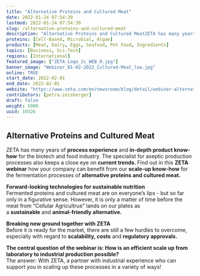 ```yaml
---
title: "Alternative Proteins and Cultured Meat"
date: 2022-01-24 07:54:39
lastmod: 2022-01-24 07:54:39
slug: /alternative-proteins-and-cultured-meat
description: "Alternative Proteins and Cultured MeatZETA has many years of process experience and in-depth product know-how for the biotech and food industry. The specialist for aseptic production processes also keeps a close eye on current trends. Find out in this ZETA webinar how your company can benefit from our scale-up know-how for the fermentation processes of alternative proteins and cultured meat."
proteins: [Cell-Based, Microbial, Algae]
products: [Meat, Dairy, Eggs, Seafood, Pet Food, Ingredients]
topics: [Business, Sci-Tech]
regions: [International]
featured_image: ["ZETA_Logo_2c_WEB_0.jpg"]
banner_image: "Webinar_01-02-2022_Cultured-Meat_low.jpg"
online: TRUE
start_date: 2022-02-01
end_date: 2022-02-01
website: "https://www.zeta.com/en/newsroom/blog/detail/webinar-alternative-proteins-and-cultured-meat.html"
contributors: [petra.zeisberger]
draft: false
weight: 5000
uuid: 10326
---
```

<h2>Alternative Proteins and Cultured Meat</h2>
<p>ZETA has many years of <strong>process experience</strong> and <strong>in-depth product know-how</strong> for the biotech and food industry. The specialist for aseptic production processes also keeps a close eye on <strong>current trends. </strong>Find out in this <strong>ZETA webinar</strong> how your company can benefit from our <strong>scale-up know-how</strong> for the fermentation processes of <strong>alternative proteins and cultured meat.</strong></p>
<p><strong>Forward-looking technologies for sustainable nutrition</strong><br />
Fermented proteins and cultured meat are on everyone’s lips - but so far only in a figurative sense. However, it is only a matter of time before the meat from “Cellular Agricultrue” lands on our plates as a <strong>sustainable</strong> and <strong>animal-friendly alternative.</strong></p>
<p><strong>Breaking new ground together with ZETA</strong><br />
Before it is ready for the market, there are still a few hurdles to overcome, especially with regard to <strong>scalability, costs</strong> and <strong>regulatory approvals.</strong></p>
<p><strong>The central question of the webinar is: How is an efficient scale up from laboratory to industrial production possible?</strong><br />
The answer: With ZETA, a partner with industrial experience who can support you in scaling up these processes in a variety of ways!</p>
